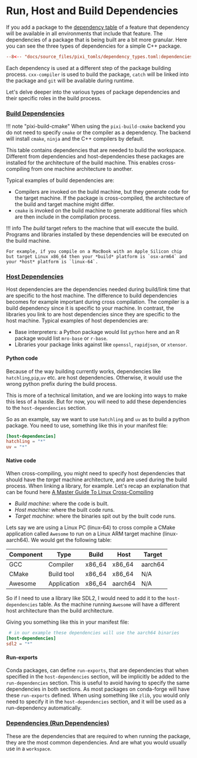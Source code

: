 # Run, Host and Build Dependencies

If you add a package to the [dependency table](../reference/pixi_manifest.md#dependencies) of a feature that dependency will be available in all environments that include that feature.
The dependencies of a package that is being built are a bit more granular.
Here you can see the three types of dependencies for a simple C++ package.

```toml
--8<-- "docs/source_files/pixi_tomls/dependency_types.toml:dependencies"
```

Each dependency is used at a different step of the package building process.
`cxx-compiler` is used to build the package, `catch` will be linked into the package and `git` will be available during runtime.

Let's delve deeper into the various types of package dependencies and their specific roles in the build process.

### [Build Dependencies](../reference/pixi_manifest.md#build-dependencies)
!!! note "pixi-build-cmake"
    When using the `pixi-build-cmake` backend you do not need to specify `cmake` or the compiler as a dependency.
    The backend will install `cmake`, `ninja` and the C++ compilers by default.

This table contains dependencies that are needed to build the workspace.
Different from dependencies and host-dependencies these packages are installed for the architecture of the build machine.
This enables cross-compiling from one machine architecture to another.

Typical examples of build dependencies are:

- Compilers are invoked on the build machine, but they generate code for the target machine.
  If the package is cross-compiled, the architecture of the build and target machine might differ.
- `cmake` is invoked on the build machine to generate additional files which are then include in the compilation process.

!!! info
    The _build_ target refers to the machine that will execute the build.
    Programs and libraries installed by these dependencies will be executed on the build machine.

    For example, if you compile on a MacBook with an Apple Silicon chip but target Linux x86_64 then your *build* platform is `osx-arm64` and your *host* platform is `linux-64`.

### [Host Dependencies](../reference/pixi_manifest.md#host-dependencies)

Host dependencies are the dependencies needed during build/link time that are specific to the host machine.
The difference to build dependencies becomes for example important during cross compilation.
The compiler is a build dependency since it is specific to your machine.
In contrast, the libraries you link to are host dependencies since they are specific to the host machine.
Typical examples of host dependencies are:

- Base interpreters: a Python package would list `python` here and an R package would list `mro-base` or `r-base`.
- Libraries your package links against like `openssl`, `rapidjson`, or `xtensor`.

#### Python code
Because of the way building currently works, dependencies like `hatchling`,`pip`,`uv` etc. are host dependencies.
Otherwise, it would use the wrong python prefix during the build process.

This is more of a technical limitation, and we are looking into ways to make this less of a hassle.
But for now, you will need to add these dependencies to the `host-dependencies` section.

So as an example, say we want to use `hatchling` and `uv` as to build a python package.
You need to use, something like this in your manifest file:

```toml
[host-dependencies]
hatchling = "*"
uv = "*"
```

#### Native code
When cross-compiling, you might need to specify host dependencies that should have the *target* machine architecture, and are used during the build process.
When linking a library, for example.
Let's recap an explanation that can be found here [A Master Guide To Linux Cross-Compiling](https://ruvi-d.medium.com/a-master-guide-to-linux-cross-compiling-b894bf909386)

- *Build machine*: where the code is built.
- *Host machine*: where the built code runs.
- *Target machine*: where the binaries spit out by the built code runs.

Lets say we are using a Linux PC (linux-64) to cross compile a CMake application called `Awesome` to run on a Linux ARM target machine (linux-aarch64).
We would get the following table:

| Component |    Type     | Build  |  Host  | Target |
|-----------|-------------|--------|--------|--------|
| GCC       | Compiler    | x86_64 | x86_64 | aarch64|
| CMake     | Build tool  | x86_64 | x86_64 | N/A    |
| Awesome   | Application | x86_64 | aarch64  | N/A  |

So if I need to use a library like SDL2, I would need to add it to the `host-dependencies` table.
As the machine running `Awesome` will have a different host architecture than the build architecture.

Giving you something like this in your manifest file:

```toml
 # in our example these dependencies will use the aarch64 binaries
[host-dependencies]
sdl2 = "*"
```

#### Run-exports

Conda packages, can define `run-exports`, that are dependencies that when specified in the `host-dependencies` section, will be implicitly be added to the `run-dependencies` section.
This is useful to avoid having to specify the same dependencies in both sections.
As most packages on conda-forge will have these `run-exports` defined.
When using something like `zlib`, you would only need to specify it in the `host-dependencies` section, and it will be used as a run-dependency automatically.


### [Dependencies (Run Dependencies)](../reference/pixi_manifest.md#dependencies)

These are the dependencies that are required to when running the package, they are the most common dependencies.
And are what you would usually use in a `workspace`.

